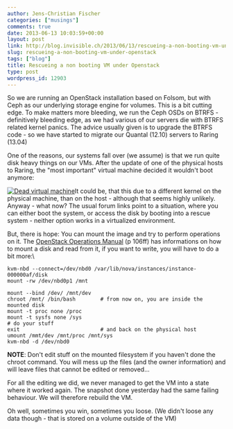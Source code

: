 ```yaml
---
author: Jens-Christian Fischer
categories: ["musings"]
comments: true
date: 2013-06-13 10:03:59+00:00
layout: post
link: http://blog.invisible.ch/2013/06/13/rescueing-a-non-booting-vm-under-openstack/
slug: rescueing-a-non-booting-vm-under-openstack
tags: ["blog"]
title: Rescueing a non booting VM under Openstack
type: post
wordpress_id: 12903
---
```


So we are running an OpenStack installation based on Folsom, but with Ceph as our underlying storage engine for volumes. This is a bit cutting edge. To make matters more bleeding, we run the Ceph OSDs on BTRFS - definitively bleeding edge, as we had various of our servers die with BTRFS related kernel panics. The advice usually given is to upgrade the BTRFS code - so we have started to migrate our Quantal (12.10) servers to Raring (13.04)

One of the reasons, our systems fall over (we assume) is that we run quite disk heavy things on our VMs. After the update of one of the physical hosts to Raring, the "most important" virtual machine decided it wouldn't boot anymore:

[![Dead virtual machine](http://blog.invisible.ch/wp-content/uploads/2013/06/Screen-Shot-2013-06-13-at-08.45.02-300x180.png)](http://blog.invisible.ch/wp-content/uploads/2013/06/Screen-Shot-2013-06-13-at-08.45.02.png)It could be, that this due to a different kernel on the physical machine, than on the host - although that seems highly unlikely. Anyway - what now? The usual forum links point to a situation, where you can either boot the system, or access the disk by booting into a rescue system - neither option works in a virtualized environment.

But, there is hope: You can mount the image and try to perform operations on it. The [OpenStack Operations Manual](http://www.valleytalk.org/wp-content/uploads/2013/03/OpenStackOperationsGuide.pdf) (p 106ff) has informations on how to mount a disk and read from it, if you want to write, you will have to do a bit more:\

    
    kvm-nbd --connect=/dev/nbd0 /var/lib/nova/instances/instance-000000af/disk
    mount -rw /dev/nbd0p1 /mnt
    
    mount --bind /dev/ /mnt/dev
    chroot /mnt/ /bin/bash        # from now on, you are inside the mounted disk
    mount -t proc none /proc
    mount -t sysfs none /sys
    # do your stuff
    exit                          # and back on the physical host
    umount /mmt/dev /mnt/proc /mnt/sys
    kvm-nbd -d /dev/nbd0


**NOTE**: Don't edit stuff on the mounted filesystem if you haven't done the chroot command. You will mess up the files (and the owner information) and will leave files that cannot be edited or removed...

For all the editing we did, we never managed to get the VM into a state where it worked again. The snapshot done yesterday had the same failing behaviour. We will therefore rebuild the VM.

Oh well, sometimes you win, sometimes you loose. (We didn't loose any data though - that is stored on a volume outside of the VM)
